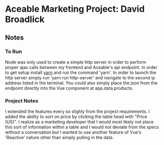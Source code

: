 # Aceable Marketing Project: David Broadlick

## Notes

### To Run

Node was only used to create a simple http server in order to perform proper ajax calls between my frontend and Aceable's api endpoint. In order to get setup install [yarn](https://yarnpkg.com/lang/en/docs/install/#mac-stable) and run the command 'yarn'. In order to launch the http server simply run 'yarn run http-server' and navigate to the second ip address listed in the terminal. You could also simply place the json from the endpoint directly into the Vue component at app.data.products.

### Project Notes

I extended the features every so slighly from the project requirements. I added the ability to sort on price by clicking the table head with "Price (US)". I realize as a marketing developer that I would most likely not place this sort of information within a table and I would not deviate from the specs without a conversation but I wanted to use another feature of Vue's 'Reactive' nature other than simply pulling in the data.

